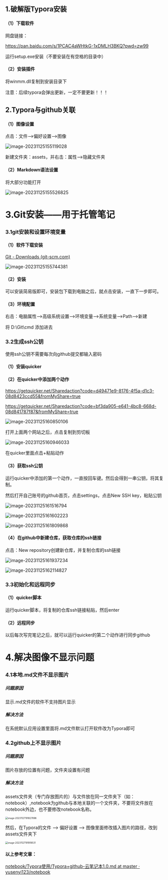 ## 1.破解版Typora安装

#### （1）下载软件

网盘链接：

https://pan.baidu.com/s/1PCAC4aWHtkG-1xDMLH3BKQ?pwd=zw99

运行setup.exe安装（不要安装在有空格的目录中）

#### （2）安装插件

将winmm.dll复制到安装目录下

注意：后续typora会弹出更新，一定不要更新！！！

## 2.Typora与github关联

#### （1）图像设置

点击：文件-->偏好设置-->图像

![image-20231125155119028](../assets/image-20231125155119028.png)

 新建文件夹：assets，并右击：属性-->隐藏文件夹

#### （2）Markdown语法设置

将大部分功能打开

![image-20231125155526825](../assets/image-20231125155526825.png)

# 3.Git安装——用于托管笔记

### 3.1git安装和设置环境变量

#### （1）软件下载安装

[Git - Downloads (git-scm.com)](https://git-scm.com/downloads)

![image-20231125155744381](../assets/image-20231125155744381.png)

#### （2）安装

可以安装简易版即可，安装包下载到电脑之后，就点击安装，一直下一步即可。

#### （3）环境配置

右击：电脑属性-->高级系统设置-->环境变量-->系统变量-->Path-->新建

将  D:\Git\cmd  添加进去

### 3.2生成ssh公钥

使用ssh公钥不需要每次向github提交都输入密码

#### （1）安装quicker

#### （2）在quicker中添加两个动作

https://getquicker.net/Sharedaction?code=d49471e9-8176-4f5a-d1c3-08d8423ccd55&fromMyShare=true

https://getquicker.net/Sharedaction?code=bf3da905-e641-4bc8-668d-08d841787f87&fromMyShare=true

![image-20231125160850106](../assets/image-20231125160850106.png)

打开上面两个网站之后，点击复制到剪切板

![image-20231125160946033](../assets/image-20231125160946033.png)



在quicker里面点击+粘贴动作

#### （3）获取ssh公钥

运行quicker中添加的第一个动作，一直按回车键。然后会得到一串公钥，将其复制。

然后打开自己账号的github首页，点击settings，点击New SSH key，粘贴公钥

![image-20231125161516794](../assets/image-20231125161516794.png)

![image-20231125161602223](../assets/image-20231125161602223.png)

![image-20231125161809868](../assets/image-20231125161809868.png)

#### （4）在github中新建仓库，获取仓库的ssh链接

点击：New repository创建新仓库，并复制仓库的ssh链接

![image-20231125161937234](../assets/image-20231125161937234.png)

![image-20231125162114827](../assets/image-20231125162114827.png)

### 3.3初始化和远程同步

#### （1）quicker脚本

运行quicker脚本，将复制的仓库ssh链接粘贴，然后enter

#### （2）远程同步

以后每次写完笔记之后，就可以运行quicker的第二个动作进行同步github



# 4.解决图像不显示问题

### 4.1本地.md文件不显示图片

##### 问题原因

显示.md文件的软件不支持图片显示

##### 解决方法

在系统默认应用设置里面将.md文件默认打开软件改为Typora即可

### 4.2github上不显示图片

##### 问题原因

图片存放的位置有问题，文件夹设置有问题

##### 解决方法

assets文件夹（专门存放图片的）与文件放在同一文件夹下（如：notebook）,notebook为github与本地关联的一个文件夹，不要将文件放在notebook外边，也不要修改notebook名称。

<img src="../assets/image-20231127191827896.png" alt="image-20231127191827896" style="zoom:50%;" />

然后，在Typora的文件 --> 偏好设置 --> 图像里面修改插入图片的路径，改到assets文件夹下

<img src="../assets/image-20231127191918531.png" alt="image-20231127191918531" style="zoom:50%;" />



#### 以上参考文章：

[notebook/Typora使用/Typora+github-云笔记本1.0.md at master · yusenyi123/notebook](https://github.com/yusenyi123/notebook/blob/master/Typora使用/Typora%2Bgithub-云笔记本1.0.md)

